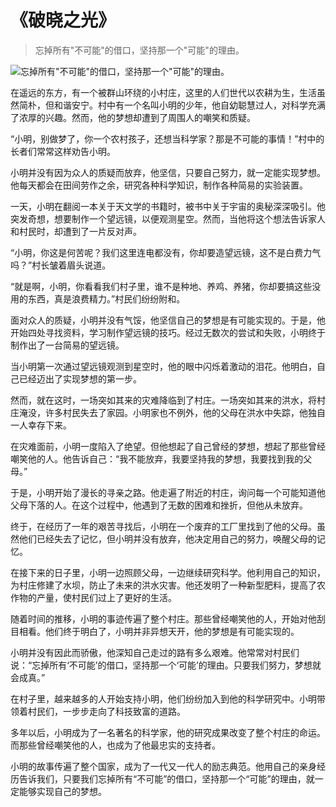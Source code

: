 # 《破晓之光》
> 忘掉所有"不可能"的借口，坚持那一个"可能"的理由。


![忘掉所有"不可能"的借口，坚持那一个"可能"的理由。](/images/e1b843b4257641179ba9df043f54ddf8.jpg)

在遥远的东方，有一个被群山环绕的小村庄，这里的人们世代以农耕为生，生活虽然简朴，但和谐安宁。村中有一个名叫小明的少年，他自幼聪慧过人，对科学充满了浓厚的兴趣。然而，他的梦想却遭到了周围人的嘲笑和质疑。

“小明，别做梦了，你一个农村孩子，还想当科学家？那是不可能的事情！”村中的长者们常常这样劝告小明。

小明并没有因为众人的质疑而放弃，他坚信，只要自己努力，就一定能实现梦想。他每天都会在田间劳作之余，研究各种科学知识，制作各种简易的实验装置。

一天，小明在翻阅一本关于天文学的书籍时，被书中关于宇宙的奥秘深深吸引。他突发奇想，想要制作一个望远镜，以便观测星空。然而，当他将这个想法告诉家人和村民时，却遭到了一片反对声。

“小明，你这是何苦呢？我们这里连电都没有，你却要造望远镜，这不是白费力气吗？”村长皱着眉头说道。

“就是啊，小明，你看看我们村子里，谁不是种地、养鸡、养猪，你却要搞这些没用的东西，真是浪费精力。”村民们纷纷附和。

面对众人的质疑，小明并没有气馁，他坚信自己的梦想是有可能实现的。于是，他开始四处寻找资料，学习制作望远镜的技巧。经过无数次的尝试和失败，小明终于制作出了一台简易的望远镜。

当小明第一次通过望远镜观测到星空时，他的眼中闪烁着激动的泪花。他明白，自己已经迈出了实现梦想的第一步。

然而，就在这时，一场突如其来的灾难降临到了村庄。一场突如其来的洪水，将村庄淹没，许多村民失去了家园。小明家也不例外，他的父母在洪水中失踪，他独自一人幸存下来。

在灾难面前，小明一度陷入了绝望。但他想起了自己曾经的梦想，想起了那些曾经嘲笑他的人。他告诉自己：“我不能放弃，我要坚持我的梦想，我要找到我的父母。”

于是，小明开始了漫长的寻亲之路。他走遍了附近的村庄，询问每一个可能知道他父母下落的人。在这个过程中，他遇到了无数的困难和挫折，但他从未放弃。

终于，在经历了一年的艰苦寻找后，小明在一个废弃的工厂里找到了他的父母。虽然他们已经失去了记忆，但小明并没有放弃，他决定用自己的努力，唤醒父母的记忆。

在接下来的日子里，小明一边照顾父母，一边继续研究科学。他利用自己的知识，为村庄修建了水坝，防止了未来的洪水灾害。他还发明了一种新型肥料，提高了农作物的产量，使村民们过上了更好的生活。

随着时间的推移，小明的事迹传遍了整个村庄。那些曾经嘲笑他的人，开始对他刮目相看。他们终于明白了，小明并非异想天开，他的梦想是有可能实现的。

小明并没有因此而骄傲，他深知自己走过的路有多么艰难。他常常对村民们说：“忘掉所有‘不可能’的借口，坚持那一个‘可能’的理由。只要我们努力，梦想就会成真。”

在村子里，越来越多的人开始支持小明，他们纷纷加入到他的科学研究中。小明带领着村民们，一步步走向了科技致富的道路。

多年以后，小明成为了一名著名的科学家，他的研究成果改变了整个村庄的命运。而那些曾经嘲笑他的人，也成为了他最忠实的支持者。

小明的故事传遍了整个国家，成为了一代又一代人的励志典范。他用自己的亲身经历告诉我们，只要我们忘掉所有“不可能”的借口，坚持那一个“可能”的理由，就一定能够实现自己的梦想。